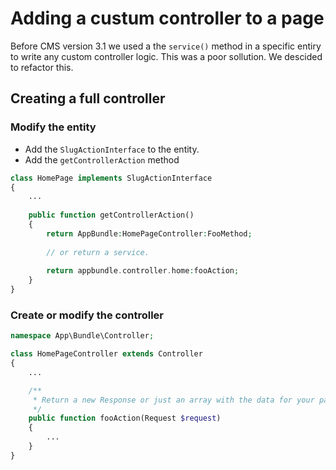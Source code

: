 # Adding a custum controller to a page

Before CMS version 3.1 we used a the `service()` method in a specific entiry to write any custom controller logic. This was a poor sollution. We descided to refactor this.

## Creating a full controller
### Modify the entity
- Add the `SlugActionInterface` to the entity.
- Add the `getControllerAction` method

```PHP
class HomePage implements SlugActionInterface
{
	...
	
	public function getControllerAction()
	{
		return AppBundle:HomePageController:FooMethod;
		
		// or return a service.
		
		return appbundle.controller.home:fooAction;
	}
}
```

### Create or modify the controller

```php
namespace App\Bundle\Controller;

class HomePageController extends Controller
{
	...

    /**
     * Return a new Response or just an array with the data for your pagetemplate.
     */
    public function fooAction(Request $request)
    {
        ...
    }
}
```
